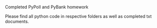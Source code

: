 Completed PyPoll and PyBank homework

Please find all python code in respective folders as well as completed txt documents.
